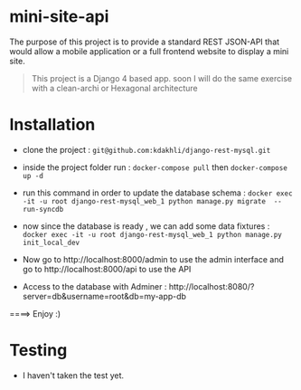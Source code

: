 # mini-site-api
The purpose of this project is to provide a standard REST JSON-API that would allow a mobile application or a full frontend website to display a mini site.

> This project is a Django 4 based app. soon I will do the same exercise with a clean-archi or Hexagonal architecture


# Installation 
* clone the project : `git@github.com:kdakhli/django-rest-mysql.git`

* inside the project folder run : `docker-compose pull` then `docker-compose up -d`

* run this command in order to update the database schema : `docker exec -it -u root django-rest-mysql_web_1 python manage.py migrate  --run-syncdb`

* now since the database is ready , we can add some data fixtures : `docker exec -it -u root django-rest-mysql_web_1 python manage.py init_local_dev`

* Now go to http://localhost:8000/admin to use the admin interface and go to http://localhost:8000/api to use the API

* Access to the database with Adminer : http://localhost:8080/?server=db&username=root&db=my-app-db

====> Enjoy :) 

# Testing 
* I haven't taken the test yet.

